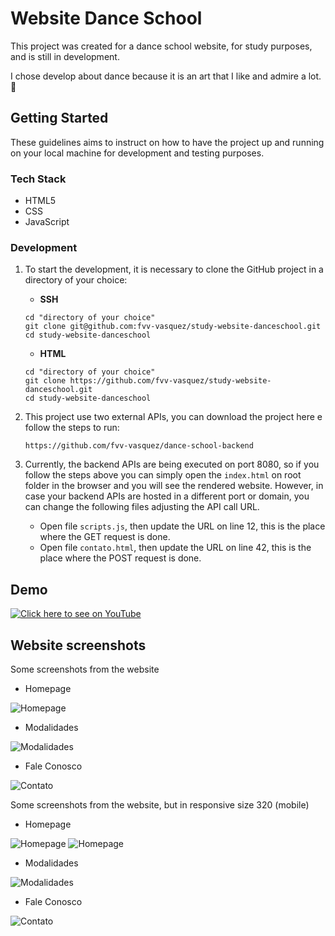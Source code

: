 # Website Dance School

This project was created for a dance school website, for study purposes, and is still in development.

I chose develop about dance because it is an art that I like and admire a lot. :dancer:

## Getting Started

These guidelines aims to instruct on how to have the project up and running on your local machine for development and testing purposes.

### Tech Stack

- HTML5
- CSS
- JavaScript

### Development

1. To start the development, it is necessary to clone the GitHub project in a directory of your choice:

    - **SSH**
    ```
    cd "directory of your choice"
    git clone git@github.com:fvv-vasquez/study-website-danceschool.git
    cd study-website-danceschool
    ```

    - **HTML**
    ```
    cd "directory of your choice"
    git clone https://github.com/fvv-vasquez/study-website-danceschool.git
    cd study-website-danceschool
    ```

1. This project use two external APIs, you can download the project here e follow the steps to run:

    ```
    https://github.com/fvv-vasquez/dance-school-backend
    ```

1. Currently, the backend APIs are being executed on port 8080, so if you follow the steps above you can simply open the `index.html` on root folder in the browser and you will see the rendered website. However, in case your backend APIs are hosted in a different port or domain, you can change the following files adjusting the API call URL.

    - Open file `scripts.js`, then update the URL on line 12, this is the place where the GET request is done.
    - Open file `contato.html`, then update the URL on line 42, this is the place where the POST request is done.

## Demo

[![Click here to see on YouTube](http://img.youtube.com/vi/f3Aqee8Ba1Q/0.jpg)](http://www.youtube.com/watch?v=f3Aqee8Ba1Q "")

## Website screenshots

Some screenshots from the website

- Homepage

![Homepage](docs/images/Home.png)

- Modalidades

![Modalidades](docs/images/Modalidades.png)

- Fale Conosco

![Contato](docs/images/Contato.png)

Some screenshots from the website, but in responsive size 320 (mobile)

- Homepage

![Homepage](docs/images/Home_Responsivo.png)
![Homepage](docs/images/Home2_Responsivo.png)

- Modalidades

![Modalidades](docs/images/Modalidades_Responsivo.png)

- Fale Conosco

![Contato](docs/images/Contato_Responsivo.png)